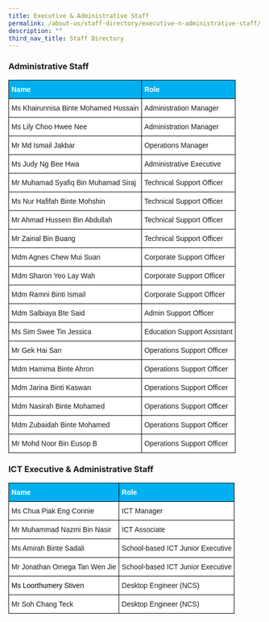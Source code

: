 ```yaml
---
title: Executive & Administrative Staff
permalink: /about-us/staff-directory/executive-n-administrative-staff/
description: ""
third_nav_title: Staff Directory
---
```

<h3>Administrative Staff</h3>
<style type="text/css">
.tg  {border-collapse:collapse;border-spacing:0;}
.tg td{border-color:black;border-style:solid;border-width:1px;font-family:Arial, sans-serif;font-size:14px;
  overflow:hidden;padding:10px 5px;word-break:normal;}
.tg th{border-color:black;border-style:solid;border-width:1px;font-family:Arial, sans-serif;font-size:14px;
  font-weight:normal;overflow:hidden;padding:10px 5px;word-break:normal;}
.tg .tg-figz{background-color:#00B0F0;color:#FFF;font-weight:bold;text-align:left;vertical-align:top}
.tg .tg-ktyi{background-color:#FFF;text-align:left;vertical-align:top}
</style>
<table class="tg">
<thead>
  <tr>
    <th class="tg-figz"><span style="color:white">Name</span></th>
    <th class="tg-figz"><span style="color:white">Role</span></th>
  </tr>
</thead>
<tbody>
  <tr>
    <td class="tg-ktyi">Ms Khairunnisa Binte Mohamed Hussain</td>
    <td class="tg-ktyi">Administration Manager</td>
  </tr>
  <tr>
    <td class="tg-ktyi">Ms Lily Choo Hwee Nee</td>
    <td class="tg-ktyi">Administration Manager</td>
  </tr>
  <tr>
    <td class="tg-ktyi">Mr Md Ismail Jakbar</td>
    <td class="tg-ktyi">Operations Manager</td>
  </tr>
  <tr>
    <td class="tg-ktyi">Ms Judy Ng Bee Hwa</td>
    <td class="tg-ktyi">Administrative Executive</td>
  </tr>
  <tr>
    <td class="tg-ktyi">Mr Muhamad Syafiq Bin Muhamad Siraj</td>
    <td class="tg-ktyi">Technical Support Officer</td>
  </tr>
  <tr>
    <td class="tg-ktyi">Ms Nur Hafifah Binte Mohshin</td>
    <td class="tg-ktyi">Technical Support Officer</td>
  </tr>
  <tr>
    <td class="tg-ktyi">Mr Ahmad Hussein Bin Abdullah</td>
    <td class="tg-ktyi">Technical Support Officer</td>
  </tr>
  <tr>
    <td class="tg-ktyi">Mr Zainal Bin Buang</td>
    <td class="tg-ktyi">Technical Support Officer</td>
  </tr>
  <tr>
    <td class="tg-ktyi">Mdm Agnes Chew Mui Suan</td>
    <td class="tg-ktyi">Corporate Support Officer</td>
  </tr>
  <tr>
    <td class="tg-ktyi">Mdm Sharon Yeo Lay Wah</td>
    <td class="tg-ktyi">Corporate Support Officer</td>
  </tr>
  <tr>
    <td class="tg-ktyi">Mdm Ramni Binti Ismail</td>
    <td class="tg-ktyi">Corporate Support Officer</td>
  </tr>
  <tr>
    <td class="tg-ktyi">Mdm Salbiaya Bte Said</td>
    <td class="tg-ktyi">Admin Support Officer</td>
  </tr>
  <tr>
    <td class="tg-ktyi">Ms Sim Swee Tin Jessica</td>
    <td class="tg-ktyi">Education Support Assistant</td>
  </tr>
  <tr>
    <td class="tg-ktyi">Mr Gek Hai San</td>
    <td class="tg-ktyi">Operations Support Officer</td>
  </tr>
  <tr>
    <td class="tg-ktyi">Mdm Hamima Binte Ahron</td>
    <td class="tg-ktyi">Operations Support Officer</td>
  </tr>
  <tr>
    <td class="tg-ktyi">Mdm Jarina Binti Kaswan</td>
    <td class="tg-ktyi">Operations Support Officer</td>
  </tr>
  <tr>
    <td class="tg-ktyi">Mdm Nasirah Binte Mohamed</td>
    <td class="tg-ktyi">Operations Support Officer</td>
  </tr>
  <tr>
    <td class="tg-ktyi">Mdm Zubaidah Binte Mohamed</td>
    <td class="tg-ktyi">Operations Support Officer</td>
  </tr>
  <tr>
    <td class="tg-ktyi">Mr Mohd Noor Bin Eusop B</td>
    <td class="tg-ktyi">Operations Support Officer</td>
  </tr>
</tbody>
</table>

<h3>ICT Executive & Administrative Staff</h3>

<style type="text/css">
.tg  {border-collapse:collapse;border-spacing:0;}
.tg td{border-color:black;border-style:solid;border-width:1px;font-family:Arial, sans-serif;font-size:14px;
  overflow:hidden;padding:10px 5px;word-break:normal;}
.tg th{border-color:black;border-style:solid;border-width:1px;font-family:Arial, sans-serif;font-size:14px;
  font-weight:normal;overflow:hidden;padding:10px 5px;word-break:normal;}
.tg .tg-figz{background-color:#00B0F0;color:#FFF;font-weight:bold;text-align:left;vertical-align:top}
.tg .tg-ktyi{background-color:#FFF;text-align:left;vertical-align:top}
</style>
<table class="tg">
<thead>
  <tr>
    <th class="tg-figz"><span style="color:white">Name</span></th>
    <th class="tg-figz"><span style="color:white">Role</span></th>
  </tr>
</thead>
<tbody>
  <tr>
    <td class="tg-ktyi">Ms Chua Piak Eng Connie</td>
    <td class="tg-ktyi">ICT Manager</td>
  </tr>
  <tr>
    <td class="tg-ktyi">Mr Muhammad Nazmi Bin Nasir</td>
    <td class="tg-ktyi">ICT Associate</td>
  </tr>
  <tr>
    <td class="tg-ktyi">Ms Amirah Binte Sadali</td>
    <td class="tg-ktyi">School-based ICT Junior Executive</td>
  </tr>
  <tr>
    <td class="tg-ktyi">Mr Jonathan Omega Tan Wen Jie</td>
    <td class="tg-ktyi">School-based ICT Junior Executive</td>
  </tr>
  <tr>
    <td class="tg-ktyi"><span style="color:#000">Ms Loorthumery Stiven</span></td>
    <td class="tg-ktyi">Desktop Engineer (NCS) </td>
  </tr>
  <tr>
    <td class="tg-ktyi">Mr Soh Chang Teck</td>
    <td class="tg-ktyi">Desktop Engineer (NCS)</td>
  </tr>
</tbody>
</table>